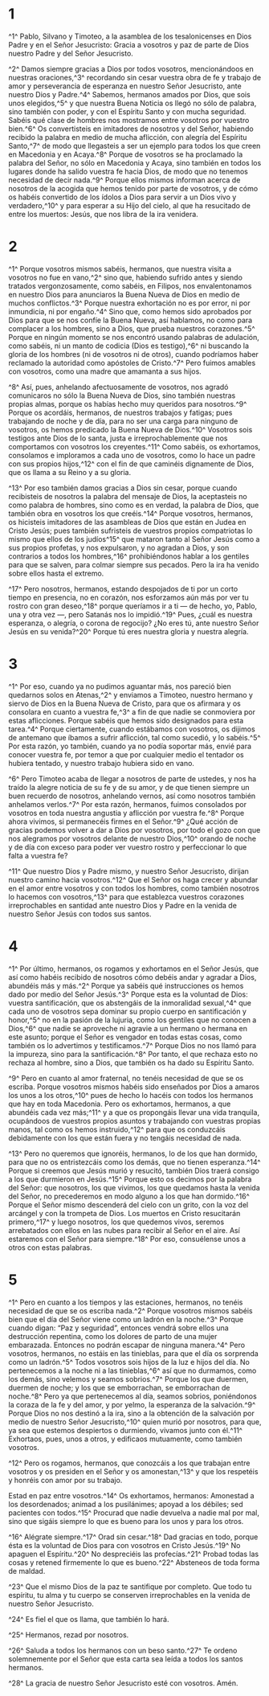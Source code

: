 # 1
^1^ Pablo, Silvano y Timoteo, a la asamblea de los tesalonicenses en Dios Padre y en el Señor Jesucristo: Gracia a vosotros y paz de parte de Dios nuestro Padre y del Señor Jesucristo.

^2^ Damos siempre gracias a Dios por todos vosotros, mencionándoos en nuestras oraciones,^3^ recordando sin cesar vuestra obra de fe y trabajo de amor y perseverancia de esperanza en nuestro Señor Jesucristo, ante nuestro Dios y Padre.^4^ Sabemos, hermanos amados por Dios, que sois unos elegidos,^5^ y que nuestra Buena Noticia os llegó no sólo de palabra, sino también con poder, y con el Espíritu Santo y con mucha seguridad. Sabéis qué clase de hombres nos mostramos entre vosotros por vuestro bien.^6^ Os convertisteis en imitadores de nosotros y del Señor, habiendo recibido la palabra en medio de mucha aflicción, con alegría del Espíritu Santo,^7^ de modo que llegasteis a ser un ejemplo para todos los que creen en Macedonia y en Acaya.^8^ Porque de vosotros se ha proclamado la palabra del Señor, no sólo en Macedonia y Acaya, sino también en todos los lugares donde ha salido vuestra fe hacia Dios, de modo que no tenemos necesidad de decir nada.^9^ Porque ellos mismos informan acerca de nosotros de la acogida que hemos tenido por parte de vosotros, y de cómo os habéis convertido de los ídolos a Dios para servir a un Dios vivo y verdadero,^10^ y para esperar a su Hijo del cielo, al que ha resucitado de entre los muertos: Jesús, que nos libra de la ira venidera.

# 2
^1^ Porque vosotros mismos sabéis, hermanos, que nuestra visita a vosotros no fue en vano,^2^ sino que, habiendo sufrido antes y siendo tratados vergonzosamente, como sabéis, en Filipos, nos envalentonamos en nuestro Dios para anunciaros la Buena Nueva de Dios en medio de muchos conflictos.^3^ Porque nuestra exhortación no es por error, ni por inmundicia, ni por engaño.^4^ Sino que, como hemos sido aprobados por Dios para que se nos confíe la Buena Nueva, así hablamos, no como para complacer a los hombres, sino a Dios, que prueba nuestros corazones.^5^ Porque en ningún momento se nos encontró usando palabras de adulación, como sabéis, ni un manto de codicia (Dios es testigo),^6^ ni buscando la gloria de los hombres (ni de vosotros ni de otros), cuando podríamos haber reclamado la autoridad como apóstoles de Cristo.^7^ Pero fuimos amables con vosotros, como una madre que amamanta a sus hijos.

^8^ Así, pues, anhelando afectuosamente de vosotros, nos agradó comunicaros no sólo la Buena Nueva de Dios, sino también nuestras propias almas, porque os habías hecho muy queridos para nosotros.^9^ Porque os acordáis, hermanos, de nuestros trabajos y fatigas; pues trabajando de noche y de día, para no ser una carga para ninguno de vosotros, os hemos predicado la Buena Nueva de Dios.^10^ Vosotros sois testigos ante Dios de lo santa, justa e irreprochablemente que nos comportamos con vosotros los creyentes.^11^ Como sabéis, os exhortamos, consolamos e imploramos a cada uno de vosotros, como lo hace un padre con sus propios hijos,^12^ con el fin de que caminéis dignamente de Dios, que os llama a su Reino y a su gloria.

^13^ Por eso también damos gracias a Dios sin cesar, porque cuando recibisteis de nosotros la palabra del mensaje de Dios, la aceptasteis no como palabra de hombres, sino como es en verdad, la palabra de Dios, que también obra en vosotros los que creéis.^14^ Porque vosotros, hermanos, os hicisteis imitadores de las asambleas de Dios que están en Judea en Cristo Jesús; pues también sufristeis de vuestros propios compatriotas lo mismo que ellos de los judíos^15^ que mataron tanto al Señor Jesús como a sus propios profetas, y nos expulsaron, y no agradan a Dios, y son contrarios a todos los hombres,^16^ prohibiéndonos hablar a los gentiles para que se salven, para colmar siempre sus pecados. Pero la ira ha venido sobre ellos hasta el extremo.

^17^ Pero nosotros, hermanos, estando despojados de ti por un corto tiempo en presencia, no en corazón, nos esforzamos aún más por ver tu rostro con gran deseo,^18^ porque queríamos ir a ti — de hecho, yo, Pablo, una y otra vez —, pero Satanás nos lo impidió.^19^ Pues, ¿cuál es nuestra esperanza, o alegría, o corona de regocijo? ¿No eres tú, ante nuestro Señor Jesús en su venida?^20^ Porque tú eres nuestra gloria y nuestra alegría.

# 3
^1^ Por eso, cuando ya no pudimos aguantar más, nos pareció bien quedarnos solos en Atenas,^2^ y enviamos a Timoteo, nuestro hermano y siervo de Dios en la Buena Nueva de Cristo, para que os afirmara y os consolara en cuanto a vuestra fe,^3^ a fin de que nadie se conmoviera por estas aflicciones. Porque sabéis que hemos sido designados para esta tarea.^4^ Porque ciertamente, cuando estábamos con vosotros, os dijimos de antemano que íbamos a sufrir aflicción, tal como sucedió, y lo sabéis.^5^ Por esta razón, yo también, cuando ya no podía soportar más, envié para conocer vuestra fe, por temor a que por cualquier medio el tentador os hubiera tentado, y nuestro trabajo hubiera sido en vano.

^6^ Pero Timoteo acaba de llegar a nosotros de parte de ustedes, y nos ha traído la alegre noticia de su fe y de su amor, y de que tienen siempre un buen recuerdo de nosotros, anhelando vernos, así como nosotros también anhelamos verlos.^7^ Por esta razón, hermanos, fuimos consolados por vosotros en toda nuestra angustia y aflicción por vuestra fe.^8^ Porque ahora vivimos, si permanecéis firmes en el Señor.^9^ ¿Qué acción de gracias podemos volver a dar a Dios por vosotros, por todo el gozo con que nos alegramos por vosotros delante de nuestro Dios,^10^ orando de noche y de día con exceso para poder ver vuestro rostro y perfeccionar lo que falta a vuestra fe?

^11^ Que nuestro Dios y Padre mismo, y nuestro Señor Jesucristo, dirijan nuestro camino hacia vosotros.^12^ Que el Señor os haga crecer y abundar en el amor entre vosotros y con todos los hombres, como también nosotros lo hacemos con vosotros,^13^ para que establezca vuestros corazones irreprochables en santidad ante nuestro Dios y Padre en la venida de nuestro Señor Jesús con todos sus santos.

# 4
^1^ Por último, hermanos, os rogamos y exhortamos en el Señor Jesús, que así como habéis recibido de nosotros cómo debéis andar y agradar a Dios, abundéis más y más.^2^ Porque ya sabéis qué instrucciones os hemos dado por medio del Señor Jesús.^3^ Porque esta es la voluntad de Dios: vuestra santificación, que os abstengáis de la inmoralidad sexual,^4^ que cada uno de vosotros sepa dominar su propio cuerpo en santificación y honor,^5^ no en la pasión de la lujuria, como los gentiles que no conocen a Dios,^6^ que nadie se aproveche ni agravie a un hermano o hermana en este asunto; porque el Señor es vengador en todas estas cosas, como también os lo advertimos y testificamos.^7^ Porque Dios no nos llamó para la impureza, sino para la santificación.^8^ Por tanto, el que rechaza esto no rechaza al hombre, sino a Dios, que también os ha dado su Espíritu Santo.

^9^ Pero en cuanto al amor fraternal, no tenéis necesidad de que se os escriba. Porque vosotros mismos habéis sido enseñados por Dios a amaros los unos a los otros,^10^ pues de hecho lo hacéis con todos los hermanos que hay en toda Macedonia. Pero os exhortamos, hermanos, a que abundéis cada vez más;^11^ y a que os propongáis llevar una vida tranquila, ocupándoos de vuestros propios asuntos y trabajando con vuestras propias manos, tal como os hemos instruido,^12^ para que os conduzcáis debidamente con los que están fuera y no tengáis necesidad de nada.

^13^ Pero no queremos que ignoréis, hermanos, lo de los que han dormido, para que no os entristezcáis como los demás, que no tienen esperanza.^14^ Porque si creemos que Jesús murió y resucitó, también Dios traerá consigo a los que durmieron en Jesús.^15^ Porque esto os decimos por la palabra del Señor: que nosotros, los que vivimos, los que quedamos hasta la venida del Señor, no precederemos en modo alguno a los que han dormido.^16^ Porque el Señor mismo descenderá del cielo con un grito, con la voz del arcángel y con la trompeta de Dios. Los muertos en Cristo resucitarán primero,^17^ y luego nosotros, los que quedemos vivos, seremos arrebatados con ellos en las nubes para recibir al Señor en el aire. Así estaremos con el Señor para siempre.^18^ Por eso, consuélense unos a otros con estas palabras.

# 5
^1^ Pero en cuanto a los tiempos y las estaciones, hermanos, no tenéis necesidad de que se os escriba nada.^2^ Porque vosotros mismos sabéis bien que el día del Señor viene como un ladrón en la noche.^3^ Porque cuando digan: “Paz y seguridad”, entonces vendrá sobre ellos una destrucción repentina, como los dolores de parto de una mujer embarazada. Entonces no podrán escapar de ninguna manera.^4^ Pero vosotros, hermanos, no estáis en las tinieblas, para que el día os sorprenda como un ladrón.^5^ Todos vosotros sois hijos de la luz e hijos del día. No pertenecemos a la noche ni a las tinieblas,^6^ así que no durmamos, como los demás, sino velemos y seamos sobrios.^7^ Porque los que duermen, duermen de noche; y los que se emborrachan, se emborrachan de noche.^8^ Pero ya que pertenecemos al día, seamos sobrios, poniéndonos la coraza de la fe y del amor, y por yelmo, la esperanza de la salvación.^9^ Porque Dios no nos destinó a la ira, sino a la obtención de la salvación por medio de nuestro Señor Jesucristo,^10^ quien murió por nosotros, para que, ya sea que estemos despiertos o durmiendo, vivamos junto con él.^11^ Exhortaos, pues, unos a otros, y edificaos mutuamente, como también vosotros.

^12^ Pero os rogamos, hermanos, que conozcáis a los que trabajan entre vosotros y os presiden en el Señor y os amonestan,^13^ y que los respetéis y honréis con amor por su trabajo.

Estad en paz entre vosotros.^14^ Os exhortamos, hermanos: Amonestad a los desordenados; animad a los pusilánimes; apoyad a los débiles; sed pacientes con todos.^15^ Procurad que nadie devuelva a nadie mal por mal, sino que sigáis siempre lo que es bueno para los unos y para los otros.

^16^ Alégrate siempre.^17^ Orad sin cesar.^18^ Dad gracias en todo, porque ésta es la voluntad de Dios para con vosotros en Cristo Jesús.^19^ No apaguen el Espíritu.^20^ No despreciéis las profecías.^21^ Probad todas las cosas y retened firmemente lo que es bueno.^22^ Absteneos de toda forma de maldad.

^23^ Que el mismo Dios de la paz te santifique por completo. Que todo tu espíritu, tu alma y tu cuerpo se conserven irreprochables en la venida de nuestro Señor Jesucristo.

^24^ Es fiel el que os llama, que también lo hará.

^25^ Hermanos, rezad por nosotros.

^26^ Saluda a todos los hermanos con un beso santo.^27^ Te ordeno solemnemente por el Señor que esta carta sea leída a todos los santos hermanos.

^28^ La gracia de nuestro Señor Jesucristo esté con vosotros. Amén.